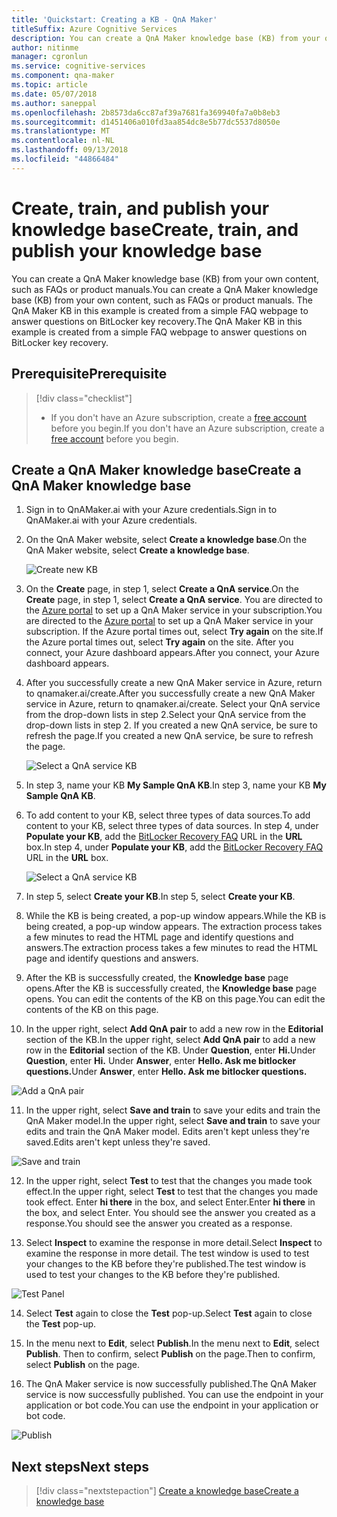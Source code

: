 ```yaml
---
title: 'Quickstart: Creating a KB - QnA Maker'
titleSuffix: Azure Cognitive Services
description: You can create a QnA Maker knowledge base (KB) from your own content, such as FAQs or product manuals. The QnA Maker KB in this example is created from a simple FAQ webpage to answer questions on BitLocker key recovery.
author: nitinme
manager: cgronlun
ms.service: cognitive-services
ms.component: qna-maker
ms.topic: article
ms.date: 05/07/2018
ms.author: saneppal
ms.openlocfilehash: 2b8573da6cc87af39a7681fa369940fa7a0b8eb3
ms.sourcegitcommit: d1451406a010fd3aa854dc8e5b77dc5537d8050e
ms.translationtype: MT
ms.contentlocale: nl-NL
ms.lasthandoff: 09/13/2018
ms.locfileid: "44866484"
---
```

# <a name="create-train-and-publish-your-knowledge-base"></a><span data-ttu-id="aef50-104">Create, train, and publish your knowledge base</span><span class="sxs-lookup"><span data-stu-id="aef50-104">Create, train, and publish your knowledge base</span></span>

<span data-ttu-id="aef50-105">You can create a QnA Maker knowledge base (KB) from your own content, such as FAQs or product manuals.</span><span class="sxs-lookup"><span data-stu-id="aef50-105">You can create a QnA Maker knowledge base (KB) from your own content, such as FAQs or product manuals.</span></span> <span data-ttu-id="aef50-106">The QnA Maker KB in this example is created from a simple FAQ webpage to answer questions on BitLocker key recovery.</span><span class="sxs-lookup"><span data-stu-id="aef50-106">The QnA Maker KB in this example is created from a simple FAQ webpage to answer questions on BitLocker key recovery.</span></span>

## <a name="prerequisite"></a><span data-ttu-id="aef50-107">Prerequisite</span><span class="sxs-lookup"><span data-stu-id="aef50-107">Prerequisite</span></span>

> [!div class="checklist"]
> * <span data-ttu-id="aef50-108">If you don't have an Azure subscription, create a [free account](https://azure.microsoft.com/free/?WT.mc_id=A261C142F) before you begin.</span><span class="sxs-lookup"><span data-stu-id="aef50-108">If you don't have an Azure subscription, create a [free account](https://azure.microsoft.com/free/?WT.mc_id=A261C142F) before you begin.</span></span>

## <a name="create-a-qna-maker-knowledge-base"></a><span data-ttu-id="aef50-109">Create a QnA Maker knowledge base</span><span class="sxs-lookup"><span data-stu-id="aef50-109">Create a QnA Maker knowledge base</span></span>

1. <span data-ttu-id="aef50-110">Sign in to QnAMaker.ai with your Azure credentials.</span><span class="sxs-lookup"><span data-stu-id="aef50-110">Sign in to QnAMaker.ai with your Azure credentials.</span></span>

2. <span data-ttu-id="aef50-111">On the QnA Maker website, select **Create a knowledge base**.</span><span class="sxs-lookup"><span data-stu-id="aef50-111">On the QnA Maker website, select **Create a knowledge base**.</span></span>

   ![Create new KB](../media/qna-maker-create-kb.png)

3. <span data-ttu-id="aef50-113">On the **Create** page, in step 1, select **Create a QnA service**.</span><span class="sxs-lookup"><span data-stu-id="aef50-113">On the **Create** page, in step 1, select **Create a QnA service**.</span></span> <span data-ttu-id="aef50-114">You are directed to the [Azure portal](https://ms.portal.azure.com/#create/Microsoft.CognitiveServicesQnAMaker) to set up a QnA Maker service in your subscription.</span><span class="sxs-lookup"><span data-stu-id="aef50-114">You are directed to the [Azure portal](https://ms.portal.azure.com/#create/Microsoft.CognitiveServicesQnAMaker) to set up a QnA Maker service in your subscription.</span></span> <span data-ttu-id="aef50-115">If the Azure portal times out, select **Try again** on the site.</span><span class="sxs-lookup"><span data-stu-id="aef50-115">If the Azure portal times out, select **Try again** on the site.</span></span> <span data-ttu-id="aef50-116">After you connect, your Azure dashboard appears.</span><span class="sxs-lookup"><span data-stu-id="aef50-116">After you connect, your Azure dashboard appears.</span></span>

4. <span data-ttu-id="aef50-117">After you successfully create a new QnA Maker service in Azure, return to qnamaker.ai/create.</span><span class="sxs-lookup"><span data-stu-id="aef50-117">After you successfully create a new QnA Maker service in Azure, return to qnamaker.ai/create.</span></span> <span data-ttu-id="aef50-118">Select your QnA service from the drop-down lists in step 2.</span><span class="sxs-lookup"><span data-stu-id="aef50-118">Select your QnA service from the drop-down lists in step 2.</span></span> <span data-ttu-id="aef50-119">If you created a new QnA service, be sure to refresh the page.</span><span class="sxs-lookup"><span data-stu-id="aef50-119">If you created a new QnA service, be sure to refresh the page.</span></span>

   ![Select a QnA service KB](../media/qnamaker-quickstart-kb/qnaservice-selection.png)

5. <span data-ttu-id="aef50-121">In step 3, name your KB **My Sample QnA KB**.</span><span class="sxs-lookup"><span data-stu-id="aef50-121">In step 3, name your KB **My Sample QnA KB**.</span></span>

6. <span data-ttu-id="aef50-122">To add content to your KB, select three types of data sources.</span><span class="sxs-lookup"><span data-stu-id="aef50-122">To add content to your KB, select three types of data sources.</span></span> <span data-ttu-id="aef50-123">In step 4, under **Populate your KB**, add the [BitLocker Recovery FAQ](https://docs.microsoft.com/en-us/windows/security/information-protection/bitlocker/bitlocker-overview-and-requirements-faq) URL in the **URL** box.</span><span class="sxs-lookup"><span data-stu-id="aef50-123">In step 4, under **Populate your KB**, add the [BitLocker Recovery FAQ](https://docs.microsoft.com/en-us/windows/security/information-protection/bitlocker/bitlocker-overview-and-requirements-faq) URL in the **URL** box.</span></span>

   ![Select a QnA service KB](../media/qnamaker-quickstart-kb/add-datasources.png)

7. <span data-ttu-id="aef50-125">In step 5, select **Create your KB**.</span><span class="sxs-lookup"><span data-stu-id="aef50-125">In step 5, select **Create your KB**.</span></span>

8. <span data-ttu-id="aef50-126">While the KB is being created, a pop-up window appears.</span><span class="sxs-lookup"><span data-stu-id="aef50-126">While the KB is being created, a pop-up window appears.</span></span> <span data-ttu-id="aef50-127">The extraction process takes a few minutes to read the HTML page and identify questions and answers.</span><span class="sxs-lookup"><span data-stu-id="aef50-127">The extraction process takes a few minutes to read the HTML page and identify questions and answers.</span></span>

9. <span data-ttu-id="aef50-128">After the KB is successfully created, the **Knowledge base** page opens.</span><span class="sxs-lookup"><span data-stu-id="aef50-128">After the KB is successfully created, the **Knowledge base** page opens.</span></span> <span data-ttu-id="aef50-129">You can edit the contents of the KB on this page.</span><span class="sxs-lookup"><span data-stu-id="aef50-129">You can edit the contents of the KB on this page.</span></span>

10. <span data-ttu-id="aef50-130">In the upper right, select **Add QnA pair** to add a new row in the **Editorial** section of the KB.</span><span class="sxs-lookup"><span data-stu-id="aef50-130">In the upper right, select **Add QnA pair** to add a new row in the **Editorial** section of the KB.</span></span> <span data-ttu-id="aef50-131">Under **Question**, enter **Hi.**</span><span class="sxs-lookup"><span data-stu-id="aef50-131">Under **Question**, enter **Hi.**</span></span> <span data-ttu-id="aef50-132">Under **Answer**, enter **Hello. Ask me bitlocker questions.**</span><span class="sxs-lookup"><span data-stu-id="aef50-132">Under **Answer**, enter **Hello. Ask me bitlocker questions.**</span></span>

   ![Add a QnA pair](../media/qnamaker-quickstart-kb/add-qna-pair.png)

11. <span data-ttu-id="aef50-134">In the upper right, select **Save and train** to save your edits and train the QnA Maker model.</span><span class="sxs-lookup"><span data-stu-id="aef50-134">In the upper right, select **Save and train** to save your edits and train the QnA Maker model.</span></span> <span data-ttu-id="aef50-135">Edits aren't kept unless they're saved.</span><span class="sxs-lookup"><span data-stu-id="aef50-135">Edits aren't kept unless they're saved.</span></span>

   ![Save and train](../media/qnamaker-quickstart-kb/add-qna-pair2.png)

12. <span data-ttu-id="aef50-137">In the upper right, select **Test** to test that the changes you made took effect.</span><span class="sxs-lookup"><span data-stu-id="aef50-137">In the upper right, select **Test** to test that the changes you made took effect.</span></span> <span data-ttu-id="aef50-138">Enter **hi there** in the box, and select Enter.</span><span class="sxs-lookup"><span data-stu-id="aef50-138">Enter **hi there** in the box, and select Enter.</span></span> <span data-ttu-id="aef50-139">You should see the answer you created as a response.</span><span class="sxs-lookup"><span data-stu-id="aef50-139">You should see the answer you created as a response.</span></span>

13. <span data-ttu-id="aef50-140">Select **Inspect** to examine the response in more detail.</span><span class="sxs-lookup"><span data-stu-id="aef50-140">Select **Inspect** to examine the response in more detail.</span></span> <span data-ttu-id="aef50-141">The test window is used to test your changes to the KB before they're published.</span><span class="sxs-lookup"><span data-stu-id="aef50-141">The test window is used to test your changes to the KB before they're published.</span></span>

   ![Test Panel](../media/qnamaker-quickstart-kb/inspect-panel.png)

14. <span data-ttu-id="aef50-143">Select **Test** again to close the **Test** pop-up.</span><span class="sxs-lookup"><span data-stu-id="aef50-143">Select **Test** again to close the **Test** pop-up.</span></span>

15. <span data-ttu-id="aef50-144">In the menu next to **Edit**, select **Publish**.</span><span class="sxs-lookup"><span data-stu-id="aef50-144">In the menu next to **Edit**, select **Publish**.</span></span> <span data-ttu-id="aef50-145">Then to confirm, select **Publish** on the page.</span><span class="sxs-lookup"><span data-stu-id="aef50-145">Then to confirm, select **Publish** on the page.</span></span>

16. <span data-ttu-id="aef50-146">The QnA Maker service is now successfully published.</span><span class="sxs-lookup"><span data-stu-id="aef50-146">The QnA Maker service is now successfully published.</span></span> <span data-ttu-id="aef50-147">You can use the endpoint in your application or bot code.</span><span class="sxs-lookup"><span data-stu-id="aef50-147">You can use the endpoint in your application or bot code.</span></span>

   ![Publish](../media/qnamaker-quickstart-kb/publish-sucess.png)

## <a name="next-steps"></a><span data-ttu-id="aef50-149">Next steps</span><span class="sxs-lookup"><span data-stu-id="aef50-149">Next steps</span></span>

> [!div class="nextstepaction"]
> [<span data-ttu-id="aef50-150">Create a knowledge base</span><span class="sxs-lookup"><span data-stu-id="aef50-150">Create a knowledge base</span></span>](../How-To/create-knowledge-base.md)
